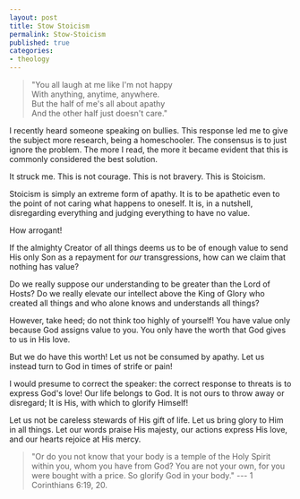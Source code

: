 ```yaml
---
layout: post
title: Stow Stoicism
permalink: Stow-Stoicism
published: true
categories:
- theology
---
```


> "You all laugh at me like I'm not happy  
>  With anything, anytime, anywhere.  
>  But the half of me's all about apathy  
>  And the other half just doesn't care."

I recently heard someone speaking on bullies. This response led me to
give the subject more research, being a homeschooler. The consensus is
to just ignore the problem. The more I read, the more it became evident
that this is commonly considered the best solution.

It struck me. This is not courage. This is not bravery. This is
Stoicism.

Stoicism is simply an extreme form of apathy. It is to be apathetic even
to the point of not caring what happens to oneself. It is, in a
nutshell, disregarding everything and judging everything to have no
value.

How arrogant!

If the almighty Creator of all things deems us to be of enough value to
send His only Son as a repayment for *our* transgressions, how can we
claim that nothing has value?

Do we really suppose our understanding to be greater than the Lord of
Hosts? Do we really elevate our intellect above the King of Glory who
created all things and who alone knows and understands all things?

However, take heed; do not think too highly of yourself! You have value
only because God assigns value to you. You only have the worth that God
gives to us in His love.

But we do have this worth! Let us not be consumed by apathy. Let us
instead turn to God in times of strife or pain!

I would presume to correct the speaker: the correct response to threats
is to express God's love! Our life belongs to God. It is not ours to
throw away or disregard; It is His, with which to glorify Himself!

Let us not be careless stewards of His gift of life. Let us bring glory
to Him in all things. Let our words praise His majesty, our actions
express His love, and our hearts rejoice at His mercy.

> "Or do you not know that your body is a temple of the Holy Spirit
> within you, whom you have from God? You are not your own, for you were
> bought with a price. So glorify God in your body." --- 1 Corinthians
> 6:19, 20.

